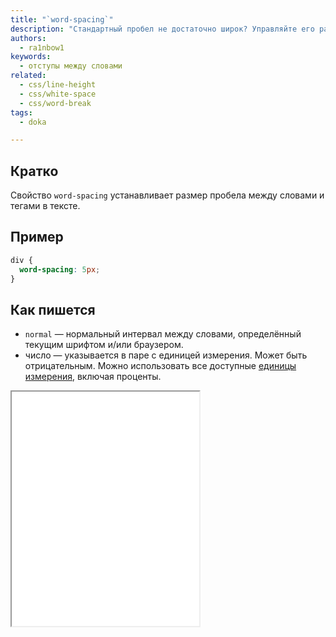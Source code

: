 ```yaml
---
title: "`word-spacing`"
description: "Стандартный пробел не достаточно широк? Управляйте его размером через CSS."
authors:
  - ra1nbow1
keywords:
  - отступы между словами
related:
  - css/line-height
  - css/white-space
  - css/word-break
tags:
  - doka

---
```


## Кратко

Свойство `word-spacing` устанавливает размер пробела между словами и тегами в тексте.

## Пример

```css
div {
  word-spacing: 5px;
}
```

## Как пишется

- `normal` — нормальный интервал между словами, определённый текущим шрифтом и/или браузером.
- число — указывается в паре с единицей измерения. Может быть 
отрицательным. Можно использовать все доступные [единицы измерения](/css/numeric-types/), включая проценты.

<iframe title="Варианты значений" src="demos/basic/" height="375"></iframe>

